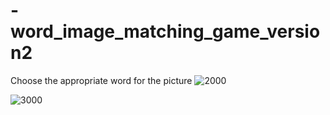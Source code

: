 # -word_image_matching_game_version2
Choose the appropriate word for the picture
![2000](https://github.com/braafaisal/-word_image_matching_game_version2/assets/169014356/ba802069-dc3d-44e8-b2d0-db1a4ec6086f)



![3000](https://github.com/braafaisal/-word_image_matching_game_version2/assets/169014356/e31fd4e7-0ece-4f24-a19d-bc74392ba014)
